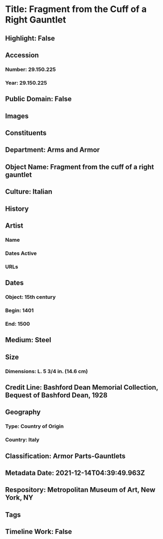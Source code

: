 # Title: Fragment from the Cuff of a Right Gauntlet
## Highlight: False
## Accession
### Number: 29.150.225
### Year: 29.150.225
## Public Domain: False
## Images
## Constituents
## Department: Arms and Armor
## Object Name: Fragment from the cuff of a right gauntlet
## Culture: Italian
## History
## Artist
### Name
### Dates Active
### URLs
## Dates
### Object: 15th century
### Begin: 1401
### End: 1500
## Medium: Steel
## Size
### Dimensions: L. 5 3/4 in. (14.6 cm)
## Credit Line: Bashford Dean Memorial Collection, Bequest of Bashford Dean, 1928
## Geography
### Type: Country of Origin
### Country: Italy
## Classification: Armor Parts-Gauntlets
## Metadata Date: 2021-12-14T04:39:49.963Z
## Respository: Metropolitan Museum of Art, New York, NY
## Tags
## Timeline Work: False